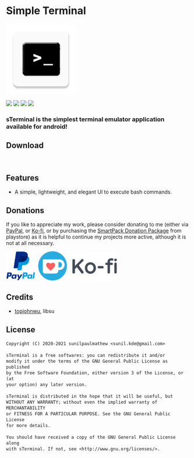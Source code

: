 # Simple Terminal

![sTerminal](app/src/main/res/mipmap-xxxhdpi/ic_launcher.png?raw=true)

[![](https://img.shields.io/badge/Simple%20Terminal-v0.3-green)](https://github.com/sunilpaulmathew/SimpleTerminal/raw/main/release/com.sunilpaulmathew.terminal.apk)
![](https://img.shields.io/github/languages/top/sunilpaulmathew/SimpleTerminal)
![](https://img.shields.io/github/contributors/sunilpaulmathew/SimpleTerminal)
![](https://img.shields.io/github/license/sunilpaulmathew/SimpleTerminal)

### sTerminal is the simplest terminal emulator application available for android!

## Download
[<img src="https://i.ibb.co/q0mdc4Z/get-it-on-github.png"
     alt=""
     height="80">](https://github.com/sunilpaulmathew/SimpleTerminal/raw/main/release/com.sunilpaulmathew.terminal.apk)

## Features
* A simple, lightweight, and elegant UI to execute bash commands.

## Donations
If you like to appreciate my work, please consider donating to me (either via [PayPal](https://www.paypal.me/menacherry/), or [Ko-fi](https://ko-fi.com/sunilpaulmathew/), or by purchasing the [SmartPack Donation Package](https://play.google.com/store/apps/details?id=com.smartpack.donate) from playstore) as it is helpful to continue my projects more active, although it is not at all necessary.

[<img src="https://raw.githubusercontent.com/SmartPack/SmartPack.github.io/master/asset/pic005.png"
     alt=""
     height="80">](https://www.paypal.me/menacherry/)
[<img src="https://play.google.com/intl/en_us/badges/images/generic/en-play-badge.png"
     alt=""
     height="80">](https://play.google.com/store/apps/details?id=com.smartpack.donate)
[<img src="https://raw.githubusercontent.com/SmartPack/SmartPack.github.io/master/asset/pic010.png"
     alt=""
     height="80">](https://ko-fi.com/sunilpaulmathew/)

## Credits
* [topjohnwu](https://github.com/topjohnwu), libsu

## License

    Copyright (C) 2020-2021 sunilpaulmathew <sunil.kde@gmail.com>

    sTerminal is a free softwares: you can redistribute it and/or
    modify it under the terms of the GNU General Public License as published
    by the Free Software Foundation, either version 3 of the License, or (at
    your option) any later version.

    sTerminal is distributed in the hope that it will be useful, but
    WITHOUT ANY WARRANTY; without even the implied warranty of MERCHANTABILITY
    or FITNESS FOR A PARTICULAR PURPOSE. See the GNU General Public License
    for more details.

    You should have received a copy of the GNU General Public License along
    with sTerminal. If not, see <http://www.gnu.org/licenses/>.